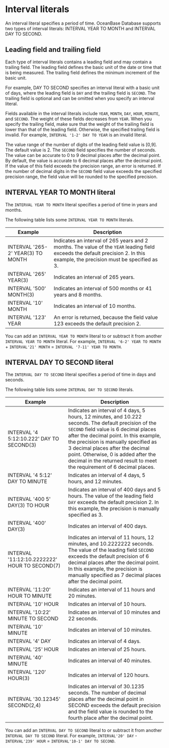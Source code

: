 # Interval literals

An interval literal specifies a period of time. OceanBase Database supports two types of interval literals: INTERVAL YEAR TO MONTH and INTERVAL DAY TO SECOND.

## Leading field and trailing field

Each type of interval literals contains a leading field and may contain a trailing field. The leading field defines the basic unit of the date or time that is being measured. The trailing field defines the minimum increment of the basic unit.

For example, DAY TO SECOND specifies an interval literal with a basic unit of days, where the leading field is `DAY` and the trailing field is `SECOND`. The trailing field is optional and can be omitted when you specify an interval literal.

Fields available in the interval literals include `YEAR`, `MONTH`, `DAY`, `HOUR`, `MINUTE`, and `SECOND`. The weight of these fields decreases from `YEAR`. When you specify the trailing field, make sure that the weight of the trailing field is lower than that of the leading field. Otherwise, the specified trailing field is invalid. For example, `INTERVAL '1-2' DAY TO YEAR` is an invalid literal.

The value range of the number of digits of the leading field value is [0,9]. The default value is 2. The `SECOND` field specifies the number of seconds. The value can be accurate to 0 to 9 decimal places after the decimal point. By default, the value is accurate to 6 decimal places after the decimal point. If the value of this field exceeds the precision range, an error is returned. If the number of decimal digits in the `SECOND` field value exceeds the specified precision range, the field value will be rounded to the specified precision.

## INTERVAL YEAR TO MONTH literal

The `INTERVAL YEAR TO MONTH` literal specifies a period of time in years and months.

The following table lists some `INTERVAL YEAR TO MONTH` literals.

| Example | Description |
|-----------------------------------|-------------------------------------------------------|
| INTERVAL '265-2' YEAR(3) TO MONTH | Indicates an interval of 265 years and 2 months. The value of the `YEAR` leading field exceeds the default precision 2. In this example, the precision must be specified as 3. |
| INTERVAL '265' YEAR(3) | Indicates an interval of 265 years.  |
| INTERVAL '500' MONTH(3) | Indicates an interval of 500 months or 41 years and 8 months.  |
| INTERVAL '10' MONTH | Indicates an interval of 10 months.  |
| INTERVAL '123' YEAR | An error is returned, because the field value 123 exceeds the default precision 2.  |

You can add an `INTERVAL YEAR TO MONTH` literal to or subtract it from another `INTERVAL YEAR TO MONTH` literal. For example, `INTERVAL '6-2' YEAR TO MONTH` + `INTERVAL'21' MONTH` = `INTERVAL '7-11' YEAR TO MONTH`.

## INTERVAL DAY TO SECOND literal

The `INTERVAL DAY TO SECOND` literal specifies a period of time in days and seconds.

The following table lists some `INTERVAL DAY TO SECOND` literals.

| Example | Description |
|-----------------------------------------------|-----------------------------------------------------------------------------------------------------|
| INTERVAL '4 5:12:10.222' DAY TO SECOND(3) | Indicates an interval of 4 days, 5 hours, 12 minutes, and 10.222 seconds. The default precision of the `SECOND` field value is 6 decimal places after the decimal point. In this example, the precision is manually specified as 3 decimal places after the decimal point. Otherwise, 0 is added after the decimal in the returned result to meet the requirement of 6 decimal places.  |
| INTERVAL '4 5:12' DAY TO MINUTE | Indicates an interval of 4 days, 5 hours, and 12 minutes. |
| INTERVAL '400 5' DAY(3) TO HOUR | Indicates an interval of 400 days and 5 hours. The value of the leading field `DAY` exceeds the default precision 2. In this example, the precision is manually specified as 3.  |
| INTERVAL '400' DAY(3) | Indicates an interval of 400 days.  |
| INTERVAL '11:12:10.2222222' HOUR TO SECOND(7) | Indicates an interval of 11 hours, 12 minutes, and 10.2222222 seconds. The value of the leading field `SECOND` exceeds the default precision of 6 decimal places after the decimal point. In this example, the precision is manually specified as 7 decimal places after the decimal point.  |
| INTERVAL '11:20' HOUR TO MINUTE | Indicates an interval of 11 hours and 20 minutes.  |
| INTERVAL '10' HOUR | Indicates an interval of 10 hours. |
| INTERVAL '10:22' MINUTE TO SECOND | Indicates an interval of 10 minutes and 22 seconds.  |
| INTERVAL '10' MINUTE | Indicates an interval of 10 minutes.  |
| INTERVAL '4' DAY | Indicates an interval of 4 days.  |
| INTERVAL '25' HOUR | Indicates an interval of 25 hours.  |
| INTERVAL '40' MINUTE | Indicates an interval of 40 minutes.  |
| INTERVAL '120' HOUR(3) | Indicates an interval of 120 hours.  |
| INTERVAL '30.12345' SECOND(2,4) | Indicates an interval of 30.1235 seconds. The number of decimal places after the decimal point in SECOND exceeds the default precision and the field value is rounded to the fourth place after the decimal point.  |

You can add an `INTERVAL DAY TO SECOND` literal to or subtract it from another `INTERVAL DAY TO SECOND` literal. For example, `INTERVAL'20' DAY` - `INTERVAL'239' HOUR` = `INTERVAL'10-1' DAY TO SECOND`.

